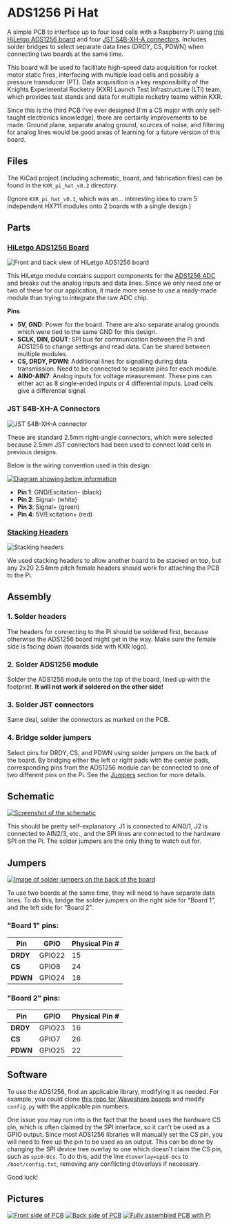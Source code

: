 # ADS1256 Pi Hat

A simple PCB to interface up to four load cells with a Raspberry Pi using [this HiLetgo ADS1256 board](https://www.amazon.com/HiLetgo-ADS1256-Acquisition-Precision-Collecting/dp/B09KGXC44Q) and four [JST S4B-XH-A connectors](https://www.digikey.com/en/products/detail/jst-sales-america-inc/S4B-XH-A/1651041). Includes solder bridges to select separate data lines (DRDY, CS, PDWN) when connecting two boards at the same time.

This board will be used to facilitate high-speed data acquisition for rocket motor static fires, interfacing with multiple load cells and possibly a pressure transducer (PT). Data acquisition is a key responsibility of the Knights Experimental Rocketry (KXR) Launch Test Infrastructure (LTI) team, which provides test stands and data for multiple rocketry teams within KXR.

Since this is the third PCB I've ever designed (I'm a CS major with only self-taught electronics knowledge), there are certainly improvements to be made. Ground plane, separate analog ground, sources of noise, and filtering for analog lines would be good areas of learning for a future version of this board.

## Files

The KiCad project (including schematic, board, and fabrication files) can be found in the `KXR_pi_hat_v0.2` directory.

(Ignore `KXR_pi_hat_v0.1`, which was an... interesting idea to cram 5 independent HX711 modules onto 2 boards with a single design.)

## Parts

### [HiLetgo ADS1256 Board](https://www.amazon.com/HiLetgo-ADS1256-Acquisition-Precision-Collecting/dp/B09KGXC44Q)

![Front and back view of HiLetgo ADS1256 board](/images/HiLetgo_ADS1256.jpg)

This HiLetgo module contains support components for the [ADS1256 ADC](https://www.ti.com/lit/ds/symlink/ads1255.pdf?ts=1750027613648) and breaks out the analog inputs and data lines. Since we only need one or two of these for our application, it made more sense to use a ready-made module than trying to integrate the raw ADC chip.

**Pins**

- **5V, GND**: Power for the board. There are also separate analog grounds which were tied to the same GND for this design.
- **SCLK, DIN, DOUT**: SPI bus for communication between the Pi and ADS1256 to change settings and read data. Can be shared between multiple modules.
- **CS, DRDY, PDWN**: Additional lines for signalling during data transmission. Need to be connected to separate pins for each module.
- **AIN0-AIN7**: Analog inputs for voltage measurement. These pins can either act as 8 single-ended inputs or 4 differential inputs. Load cells give a differential signal.

### JST S4B-XH-A Connectors

![JST S4B-XH-A connector](/images/JST_S4B-XH-A.jpg)

These are standard 2.5mm right-angle connectors, which were selected because 2.5mm JST connectors had been used to connect load cells in previous designs.

Below is the wiring convention used in this design:

[![Diagram showing below information](/images/load_cell_wiring.png)](/images/load_cell_wiring.png)

- **Pin 1**: GND/Excitation- (black)
- **Pin 2**: Signal- (white)
- **Pin 3**: Signal+ (green)
- **Pin 4**: 5V/Excitation+ (red)

### [Stacking Headers](https://www.amazon.com/Female-Stacking-Header-Compatible-Raspberry/dp/B084Q4W1PW)

![Stacking headers](/images/headers.jpg)

We used stacking headers to allow another board to be stacked on top, but any 2x20 2.54mm pitch female headers should work for attaching the PCB to the Pi.

## Assembly

### 1. Solder headers

The headers for connecting to the Pi should be soldered first, because otherwise the ADS1256 board might get in the way. Make sure the female side is facing down (towards side with KXR logo).

### 2. Solder ADS1256 module

Solder the ADS1256 module onto the top of the board, lined up with the footprint. **It will not work if soldered on the other side!**

### 3. Solder JST connectors

Same deal, solder the connectors as marked on the PCB.

### 4. Bridge solder jumpers

Select pins for DRDY, CS, and PDWN using solder jumpers on the back of the board. By bridging either the left or right pads with the center pads, corresponding pins from the ADS1256 module can be connected to one of two different pins on the Pi. See the [Jumpers](#jumpers) section for more details.

## Schematic

[![Screenshot of the schematic](/images/schematic.png)](/images/schematic.png)

This should be pretty self-explanatory. J1 is connected to AIN0/1, J2 is connected to AIN2/3, etc., and the SPI lines are connected to the hardware SPI on the Pi. The solder jumpers are the only thing to watch out for.

## Jumpers

[![Image of solder jumpers on the back of the board](/images/jumpers.png)](/images/jumpers.png)

To use two boards at the same time, they will need to have separate data lines. To do this, bridge the solder jumpers on the right side for "Board 1", and the left side for "Board 2".

### "Board 1" pins:

| Pin      | GPIO   | Physical Pin # |
| -------- | ------ | -------------- |
| **DRDY** | GPIO22 | 15             |
| **CS**   | GPIO8  | 24             |
| **PDWN** | GPIO24 | 18             |

### "Board 2" pins:

| Pin      | GPIO   | Physical Pin # |
| -------- | ------ | -------------- |
| **DRDY** | GPIO23 | 16             |
| **CS**   | GPIO7  | 26             |
| **PDWN** | GPIO25 | 22             |

## Software

To use the ADS1256, find an applicable library, modifying it as needed. For example, you could clone [this repo for Waveshare boards](https://github.com/waveshareteam/High-Precision-AD-DA-Board/tree/master/RaspberryPI/ADS1256/python3) and modify `config.py` with the applicable pin numbers.

One issue you may run into is the fact that the board uses the hardware CS pin, which is often claimed by the SPI interface, so it can't be used as a GPIO output. Since most ADS1256 libraries will manually set the CS pin, you will need to free up the pin to be used as an output. This can be done by changing the SPI device tree overlay to one which doesn't claim the CS pin, such as `spi0-0cs`. To do this, add the line `dtoverlay=spi0-0cs` to `/boot/config.txt`, removing any conflicting dtoverlays if necessary.

Good luck!

## Pictures

[![Front side of PCB](/images/PCB_front.jpg)](/images/PCB_front.jpg)
[![Back side of PCB](/images/PCB_back.jpg)](/images/PCB_back.jpg)
[![Fully assembled PCB with Pi](/images/fully_assembled.jpg)](/images/fully_assembled.jpg)